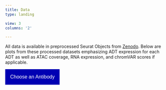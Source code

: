 ```yaml
---
title: Data
type: landing

view: 3
columns: '2'

---
```


All data is available in preprocessed Seurat Objects from [Zenodo](https://zenodo.org/record/7754315). Below are plots from these processed datasets emphasizing ADT expression for each ADT as well as ATAC coverage, RNA expression, and chromVAR scores if applicable.

<!DOCTYPE html>
<html> 
<head> 
<style> 
/* Dropdown Button */ 
.dropdown-button { 
    background-color: #0000b3; 
    color: white;
    padding: 16px; 
    font-size: 16px; 
    border: none; 
} 
.dropdown { 
    position: relative; 
    display: inline-block; 
} 
/* Dropdown Content (Hidden by Default) */ 
.dropdown-list { 
    display: none; 
    position: relative; 
    background-color: #f1f1f1; 
    min-width: 160px; 
    box-shadow: 0px 8px 16px 0px rgba(0,0,0,0.2); 
    max-height: 150px;  
    overflow-y: auto;
    z-index: 1000; 
} 
/* Links inside the dropdown */ 
.dropdown-list a { 
    color: black; 
    padding: 12px 16px; 
    text-decoration: none; 
    display: block; 
    font-family: verdana; 
    z-index: 1000;
} 
/* Change color of dropdown links on hover */ 
.dropdown-list a:hover { 
    background-color: #ddd; 
} 
/* Show the dropdown list on hover */ 
.dropdown:hover .dropdown-list { 
    display: block; 
} 
/* Change the background color of the dropdown button when the dropdown list is shown */ 
.dropdown:hover .dropdown-button { 
    background-color: #6666ff; 
} 
/* Change the background color of the dropdown button when the dropdown list is shown */ 
ul { 
    list-style-type: none; 
    list-style-position: inside;
    margin-left: 0;
    padding-left: 0;
} 
</style> 
</head> 
<body> 
    <div class="dropdown">
    <button class="dropdown-button" type="button" data-toggle="dropdown">Choose an Antibody
    <span class="caret"></span></button>
    <ul class="dropdown-list">
        <li><a href="sox2/">SOX2</a></li>
        <li><a href="gli3/">GLI3</a> </li>
        <li><a href="tbr1/">TBR1</a> </li>
        <li><a href="OTX2/">OTX2</a> </li>
        <li><a href="PAX6/">PAX6</a> </li>
        <li><a href="NEUROD1/">NEUROD1</a> </li>
        <li><a href="NFIB/">NFIB</a> </li>
        <li><a href="FOXG1/">FOXG1</a> </li>
        <li><a href="AIPL1/">AIPL1</a> </li>
        <li><a href="AMPK/">AMPK</a> </li>
        <li><a href="Bactin/">BACTIN</a> </li>
        <li><a href="Bassoon/">BASSOON</a> </li>
    </ul>
    </div>
</body> 
</html> 
